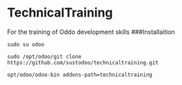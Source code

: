 # TechnicalTraining
For the training of Oddo development skills
###Installaition

```shell
sudo su odoo

sudo /opt/odoo/git clone https://github.com/sustodoo/technicaltraining.git

opt/odoo/odoo-bin addons-path=technicaltraining
```


